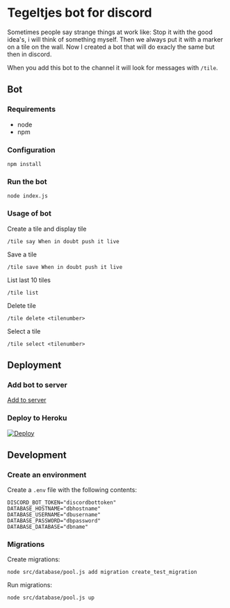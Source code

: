 # Tegeltjes bot for discord
 
Sometimes people say strange things at work like: Stop it with the good idea's, i will think of something myself. Then we always put it with a marker on a tile on the wall. Now I created a bot that will do exacly the same but then in discord.

When you add this bot to the channel it will look for messages with `/tile`.

## Bot

### Requirements
 
- node
- npm
 
### Configuration
 
```
npm install
```

### Run the bot
 
```
node index.js
```

### Usage of bot

Create a tile and display tile

```
/tile say When in doubt push it live
```

Save a tile

```
/tile save When in doubt push it live
```

List last 10 tiles
```
/tile list
```

Delete tile
```
/tile delete <tilenumber>
```

Select a tile
```
/tile select <tilenumber>
```

## Deployment

### Add bot to server

[Add to server](https://discord.com/api/oauth2/authorize?client_id=790588934894649365&permissions=129024&scope=bot)

### Deploy to Heroku

[![Deploy](https://www.herokucdn.com/deploy/button.svg)](https://heroku.com/deploy?template=https://github.com/brammittendorff/tegelbot)

## Development

### Create an environment

Create a `.env` file with the following contents:

```
DISCORD_BOT_TOKEN="discordbottoken"
DATABASE_HOSTNAME="dbhostname"
DATABASE_USERNAME="dbusername"
DATABASE_PASSWORD="dbpassword"
DATABASE_DATABASE="dbname"
```

### Migrations

Create migrations:

```
node src/database/pool.js add migration create_test_migration
```

Run migrations:

```
node src/database/pool.js up
```
